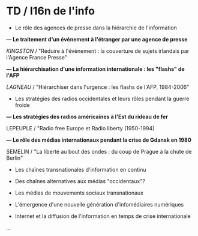 # TD / I16n de l'info

* Le rôle des agences de presse dans la hiérarchie de l'information

**— Le traitement d'un événement à l'étranger par une agence de presse**

_KINGSTON_ / "Réduire à l'évènement : la couverture de sujets irlandais par l'Agence France Presse"

**— La hiérarchisation d'une information internationale : les "flashs" de l'AFP**

_LAGNEAU_ / "Hiérarchiser dans l'urgence : les flashs de l'AFP, 1984-2006"

* Les stratégies des radios occidentales et leurs rôles pendant la guerre froide

**— Les stratégies des radios américaines à l'Est du rideau de fer**

LEPEUPLE / "Radio free Europe et Radio liberty \(1950-1994\)

**— Le rôle des médias internationaux pendant la crise de Gdansk en 1980**

SEMELIN / "La liberté au bout des ondes : du coup de Prague à la chute de Berlin"

* Les chaînes transnationales d'information en continu
* Des chaînes alternatives aux médias "occidentaux"?

* Les médias de mouvements sociaux transnationaux

* L'émergence d'une nouvelle génération d'infomédiaires numériques

* Internet et la diffusion de l'information en temps de crise internationale

...

